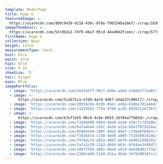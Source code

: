 ```yaml
---
template: ModelPage
title: Hugo G
featuredImage: >-
  https://ucarecdn.com/d69c9430-9218-436c-8fde-f90334ba10ef/-/crop/1650x992/0,0/-/preview/
imageThumbnail: >-
  https://ucarecdn.com/53c9b2a1-74f9-46a7-95cd-44a40d2fceec/-/crop/577x888/63,39/-/preview/
firstName: Hugo G
collection: Boys
height: 137cm
measurementType: chest
bust: 61cm
waist: 57cm
hips: 67cm
size: 9-10
shoeSize: '3'
hair: Ginger
eyes: Blue
imagePortfolio:
  - image: 'https://ucarecdn.com/e5dfa5f7-90cf-4d9e-add4-e28d62f7ee0f/'
  - image: >-
      https://ucarecdn.com/5cab71ca-e7d4-4a7d-9d67-a5da37c00617/-/crop/643x1100/90,0/-/preview/
  - image: 'https://ucarecdn.com/20934c0a-0c9b-46ec-ad8a-036be7d1a46d/'
  - image: 'https://ucarecdn.com/c32193b1-775d-4f84-acd5-6028312d72bf/'
  - image: >-
      https://ucarecdn.com/b7ef1eb5-96c8-4c9e-8033-16f84a77903d/-/crop/1274x1100/376,0/-/preview/
  - image: 'https://ucarecdn.com/f1660d00-89b4-4be0-a4a6-436c7c7d550b/'
  - image: 'https://ucarecdn.com/6a7a4e44-c83c-442d-a22a-0541f875b24a/'
  - image: 'https://ucarecdn.com/95465e94-109f-49e5-89ef-c7d9a0f68e7c/'
  - image: 'https://ucarecdn.com/f1926474-c158-40d8-a805-75283891614b/'
  - image: 'https://ucarecdn.com/7979dc7d-a03a-4897-b079-eb9022d90255/'
  - image: 'https://ucarecdn.com/fafa2c29-1243-4684-b63c-0f64ae3d40d7/'
  - image: 'https://ucarecdn.com/a9072fbb-a081-4be8-a019-8eb48d817f1b/'
  - image: 'https://ucarecdn.com/2168cab0-5184-451a-96ab-34f910818fcc/'
---
```


